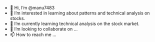 - 👋 Hi, I’m @manu7483
- 👀 I’m interested in learning about patterns and technical analysis on stocks.
- 🌱 I’m currently learning technical analysis on the stock market.
- 💞️ I’m looking to collaborate on ...
- 📫 How to reach me ...

<!---
manu7483/manu7483 is a ✨ special ✨ repository because its `README.md` (this file) appears on your GitHub profile.
You can click the Preview link to take a look at your changes.
--->
